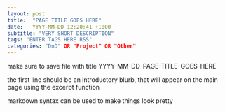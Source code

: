 ```yaml
---
layout: post
title:  "PAGE TITLE GOES HERE"
date:   YYYY-MM-DD 12:20:41 +1000
subtitle: "VERY SHORT DESCRIPTION"
tags: "ENTER TAGS HERE RSS"
categories: "DnD" OR "Project" OR "Other"
---
```


make sure to save file with title YYYY-MM-DD-PAGE-TITLE-GOES-HERE

the first line should be an introductory blurb, that will appear on the main page using the excerpt function

markdown syntax can be used to make things look pretty
